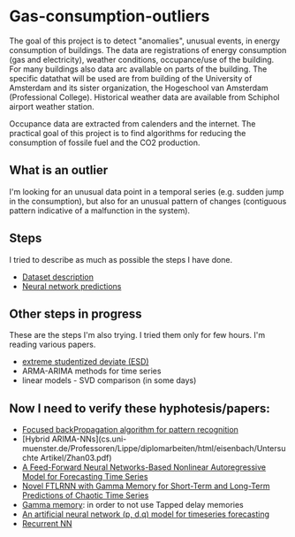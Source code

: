 Gas-consumption-outliers
========================

The goal of this project is to detect "anomalies", unusual events, in energy consumption of buildings. The data are registrations of energy consumption (gas and electricity), weather conditions, occupance/use of the building. For many buildings also data arc avallable on parts of the building. The specific datathat will be used are from building of the University of Amsterdam and its sister organization, the Hogeschool van Amsterdam (Professional College). Historical weather data are available from Schiphol airport weather station.

Occupance data are extracted from calenders and the internet. The practical goal of this project is to find algorithms for reducing the consumption of fossile fuel and the CO2 production.

What is an outlier
-------------

I'm looking for an unusual data point in a temporal series (e.g. sudden jump in the consumption), but also for an unusual pattern of changes (contiguous pattern indicative of a malfunction in the system).

Steps
-------------
I tried to describe as much as possible the steps I have done.

* <a href="http://nbviewer.ipython.org/github/denadai2/Gas-consumption-outliers/blob/master/1-Dataset.ipynb">Dataset description</a>
* <a href="http://nbviewer.ipython.org/github/denadai2/Gas-consumption-outliers/blob/master/3-%20Regression_NN.ipynb">Neural network predictions</a>


Other steps in progress
-------------
These are the steps I'm also trying. I tried them only for few hours. I'm reading various papers.
* <a href="http://nbviewer.ipython.org/github/denadai2/Gas-consumption-outliers/blob/master/GES.ipynb">extreme studentized deviate (ESD)</a>
* ARMA-ARIMA methods for time series
* linear models - SVD comparison (in some days)

Now I need to verify these hyphotesis/papers:
-------------
* [Focused backPropagation algorithm for pattern recognition](http://www.cs.colorado.edu/~mozer/Research/Selected%20Publications/reprints/Mozer1989.pdf)
* [Hybrid ARIMA-NNs](cs.uni-muenster.de/Professoren/Lippe/diplomarbeiten/html/eisenbach/Untersuchte Artikel/Zhan03.pdf)
* [A Feed-Forward Neural Networks-Based Nonlinear Autoregressive Model for Forecasting Time Series](http://www.scielo.org.mx/pdf/cys/v14n4/v14n4a8)
* [Novel FTLRNN with Gamma Memory for Short-Term and Long-Term Predictions of Chaotic Time Series](http://www.hindawi.com/journals/acisc/2009/364532/)
* [Gamma memory](http://scholar.google.com/scholar?q=http://dx.doi.org/10.1016/S0893-6080%2805%2980035-8): in order to not use Tapped delay memories
* [An artificial neural network (p, d,q) model for timeseries forecasting](https://www.sciencedirect.com/science/article/pii/S0957417409004850)
* [Recurrent NN](http://erikbern.com/?p=589)
